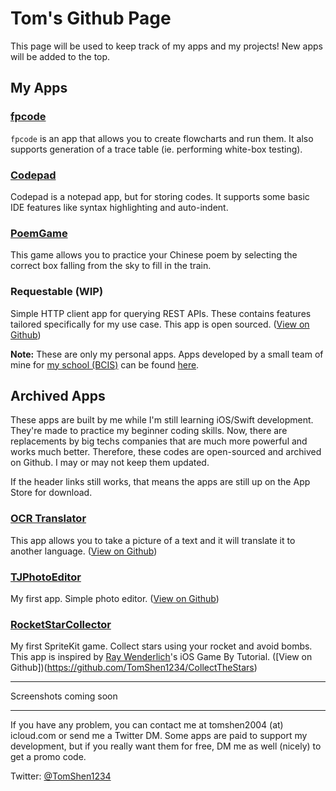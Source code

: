 # Tom's Github Page

This page will be used to keep track of my apps and my projects! New apps will be added to the top.

## My Apps

### [fpcode](https://apps.apple.com/cn/app/fpcode/id1571134508?l=en&mt=12)

`fpcode` is an app that allows you to create flowcharts and run them. It also supports generation of a trace table (ie. performing white-box testing).

### [Codepad](https://apps.apple.com/cn/app/codepad-code-notepad/id1551530363?l=en&mt=12)

Codepad is a notepad app, but for storing codes. It supports some basic IDE features like syntax highlighting and auto-indent.

### [PoemGame](https://apps.apple.com/cn/app/codepad-code-notepad/id1551530363?l=en&mt=12)

This game allows you to practice your Chinese poem by selecting the correct box falling from the sky to fill in the train. 

### Requestable (WIP)

Simple HTTP client app for querying REST APIs. These contains features tailored specifically for my use case. This app is open sourced. ([View on Github](https://github.com/TomShen1234/Requestable))

**Note:** These are only my personal apps. Apps developed by a small team of mine for [my school (BCIS)](https://www.bcis.cn) can be found [here](https://easlink.bcis.cn). 

## Archived Apps

These apps are built by me while I'm still learning iOS/Swift development. They're made to practice my beginner coding skills. Now, there are replacements by big techs companies that are much more powerful and works much better. Therefore, these codes are open-sourced and archived on Github. I may or may not keep them updated. 

If the header links still works, that means the apps are still up on the App Store for download. 

### [OCR Translator](https://apps.apple.com/us/app/ocr-translator/id1143879812)

This app allows you to take a picture of a text and it will translate it to another language. ([View on Github](https://github.com/TomShen1234/ImageTextRecognizer))

### [TJPhotoEditor](https://apps.apple.com/us/app/tjphotoeditor/id976998242)

My first app. Simple photo editor. ([View on Github](https://github.com/TomShen1234/TJPhotoEditor))

### [RocketStarCollector](https://apps.apple.com/us/app/rocket-stars-collector/id984957362)

My first SpriteKit game. Collect stars using your rocket and avoid bombs. This app is inspired by [Ray Wenderlich](https://www.raywenderlich.com)'s iOS Game By Tutorial. ([View on Github])(https://github.com/TomShen1234/CollectTheStars)

---

Screenshots coming soon

---

If you have any problem, you can contact me at tomshen2004 (at) icloud.com or send me a Twitter DM. Some apps are paid to support my development, but if you really want them for free, DM me as well (nicely) to get a promo code. 

Twitter: [@TomShen1234](https://twitter.com/tomshen1234/)
